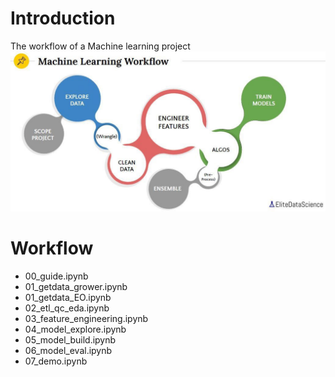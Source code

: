 # Introduction

The workflow of a Machine learning project
![](output/ml-workflow.jpg)

# Workflow

- 00_guide.ipynb
- 01_getdata_grower.ipynb
- 01_getdata_EO.ipynb
- 02_etl_qc_eda.ipynb
- 03_feature_engineering.ipynb
- 04_model_explore.ipynb
- 05_model_build.ipynb
- 06_model_eval.ipynb
- 07_demo.ipynb
